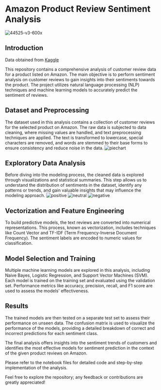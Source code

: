 # Amazon Product Review Sentiment Analysis
![44525-v3-600x](https://github.com/AutomationKay/Data-Science-/assets/112325655/eddf6e78-1c73-4833-8548-372f1bd8aec9)


## **Introduction**
Data obtained from [Kaggle](https://www.kaggle.com/datasets/tarkkaanko/amazon)

This repository contains a comprehensive analysis of customer review data for a product listed on Amazon. The main objective is to perform sentiment analysis on customer reviews to gain insights into their sentiments towards the product. The project utilizes natural language processing (NLP) techniques and machine learning models to accurately predict the sentiment of reviews.

## **Dataset and Preprocessing**
The dataset used in this analysis contains a collection of customer reviews for the selected product on Amazon. The raw data is subjected to data cleaning, where missing values are handled, and text preprocessing techniques are applied. The text is transformed to lowercase, special characters are removed, and words are stemmed to their base forms to ensure consistency and reduce noise in the data.
![piechart](https://github.com/AutomationKay/Data-Science-/assets/112325655/a31b5ade-a69b-4282-81e4-36306c2a8971)


## **Exploratory Data Analysis**
Before diving into the modeling process, the cleaned data is explored through visualizations and statistical summaries. This step allows us to understand the distribution of sentiments in the dataset, identify any patterns or trends, and gain valuable insights that may influence the modeling approach.
![positive](https://github.com/AutomationKay/Data-Science-/assets/112325655/30b1e3d0-4c30-4321-a4ee-d68614e45fe6)
![neutral](https://github.com/AutomationKay/Data-Science-/assets/112325655/dac187d5-4936-47cd-a557-4a2565c04b54)
![negative](https://github.com/AutomationKay/Data-Science-/assets/112325655/841f6f90-789f-4961-82b7-75dbaa94ca79)


## **Vectorization and Feature Engineering**
To build predictive models, the text reviews are converted into numerical representations. This process, known as vectorization, includes techniques like Count Vector and TF-IDF (Term Frequency-Inverse Document Frequency). The sentiment labels are encoded to numeric values for classification.


## **Model Selection and Training**
Multiple machine learning models are explored in this analysis, including Naive Bayes, Logistic Regression, and Support Vector Machines (SVM). Each model is trained on the training set and evaluated using the validation set. Performance metrics like accuracy, precision, recall, and F1 score are used to assess the models' effectiveness.


## **Results**
The trained models are then tested on a separate test set to assess their performance on unseen data. The confusion matrix is used to visualize the performance of the models, providing a detailed breakdown of correct and incorrect predictions for each sentiment class.

The final analysis offers insights into the sentiment trends of customers and identifies the most effective models for sentiment prediction in the context of the given product reviews on Amazon.

Please refer to the notebook files for detailed code and step-by-step implementation of the analysis.

Feel free to explore the repository; any feedback or contributions are greatly appreciated!
